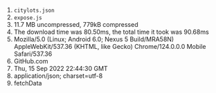 1. `citylots.json`
2. `expose.js`
3. 11.7 MB uncompressed, 779kB compressed
4. The download time was 80.50ms, the total time it took was 90.68ms
5. Mozilla/5.0 (Linux; Android 6.0; Nexus 5 Build/MRA58N) AppleWebKit/537.36 (KHTML, like Gecko) Chrome/124.0.0.0 Mobile Safari/537.36
6. GitHub.com
7. Thu, 15 Sep 2022 22:44:30 GMT
8. application/json; charset=utf-8
9. fetchData
